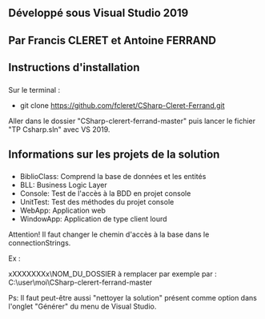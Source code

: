 #####
##
## Développé sous Visual Studio 2019
## Par Francis CLERET et Antoine FERRAND
##
#####


#####
## Instructions d'installation
#####

Sur le terminal :
- git clone https://github.com/fcleret/CSharp-Cleret-Ferrand.git

Aller dans le dossier "CSharp-clerert-ferrand-master" puis lancer le fichier "TP Csharp.sln" avec VS 2019.


#####
## Informations sur les projets de la solution
#####

- BiblioClass: Comprend la base de données et les entités
- BLL: Business Logic Layer
- Console: Test de l'accès à la BDD en projet console
- UnitTest: Test des méthodes du projet console
- WebApp: Application web
- WindowApp: Application de type client lourd

Attention! Il faut changer le chemin d'accès à la base dans le connectionStrings.

Ex :
<connectionStrings>
    <add name="Database1" connectionString="Data Source=(LocalDB)\MSSQLLocalDB;AttachDbFilename='xXXXXXXXx\NOM_DU_DOSSIER\Database\Database\Database1.mdf';Integrated Security=True" providerName="System.Data.SqlClient" />
</connectionStrings>

xXXXXXXXx\NOM_DU_DOSSIER à remplacer par exemple par : C:\user\moi\CSharp-clerert-ferrand-master


Ps: Il faut peut-être aussi "nettoyer la solution" présent comme option dans l'onglet "Générer" du menu de Visual Studio.